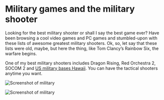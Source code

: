 Military games and the military shooter
=============

Looking for the best military shooter or shall I say the best game ever? Have been browsing a cool video games and PC games and stumbled-upon with these lists of awesome greatest military shooters. Ok, so, let say that these lists were old, maybe, but here the thing, like Tom Clancy’s Rainbow Six, the warfare begins.

One of my best military shooters includes Dragon Rising, Red Orchestra 2, SOCOM 2 and [US military bases Hawaii](http://militarybases.co/directory/hickam-air-force-base-in-honolulu-hi/). You can have the tactical shooters anytime you want.


![Screenshot of military](http://arcadesushi.com/550/files/2013/11/Military-Shooters.jpg)

![Screenshot of military](http://arcadesushi.com/550/files/2013/11/Operation-Flashpoint-Dragon-Rising.jpg?w=630&cdnnode=1)


